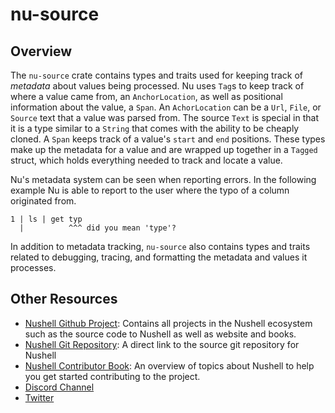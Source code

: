 # nu-source

## Overview

The `nu-source` crate contains types and traits used for keeping track of _metadata_ about values being processed. 
Nu uses `Tag`s to keep track of where a value came from, an `AnchorLocation`,
as well as positional information about the value, a `Span`.
An `AchorLocation` can be a `Url`, `File`, or `Source` text that a value was parsed from.
The source `Text` is special in that it is a type similar to a `String` that comes with the ability to be cheaply cloned.
A `Span` keeps track of a value's `start` and `end` positions.
These types make up the metadata for a value and are wrapped up together in a `Tagged` struct,
which holds everything needed to track and locate a value. 


Nu's metadata system can be seen when reporting errors.
In the following example Nu is able to report to the user where the typo of a column originated from.

```
1 | ls | get typ
  |          ^^^ did you mean 'type'?
```

In addition to metadata tracking, `nu-source` also contains types and traits related to debugging, tracing, and formatting the metadata and values it processes.

## Other Resources
- [Nushell Github Project](https://github.com/nushell): Contains all projects in the Nushell ecosystem such as the source code to Nushell as well as website and books.
- [Nushell Git Repository](https://github.com/nushell/nushell): A direct link to the source git repository for Nushell
- [Nushell Contributor Book](https://github.com/nushell/contributor-book): An overview of topics about Nushell to help you get started contributing to the project.
- [Discord Channel](https://discordapp.com/invite/NtAbbGn)
- [Twitter](https://twitter.com/nu_shell)